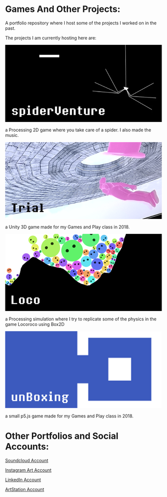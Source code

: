# Games And Other Projects:

A portfolio repository where I host some of the projects I worked on in the past.

The projects I am currently hosting here are:


![](thumbnails/spiderVentureThumbnail.png)

a Processing 2D game where you take care of a spider. I also made the music.


![](thumbnails/trialThumbnail.png)

a Unity 3D game made for my Games and Play class in 2018.


![](thumbnails/locoThumbnail.png)

a Processing simulation where I try to replicate some of the physics in the game Locoroco using Box2D


![](thumbnails/unBoxingThumbnail.png)

a small p5.js game made for my Games and Play class in 2018.



# Other Portfolios and Social Accounts:

[Soundcloud Account](https://soundcloud.com/hatim-benhsain)

[Instagram Art Account](https://www.instagram.com/hatimb00/)

[LinkedIn Account](https://www.linkedin.com/in/hatim-benhsain-b7a426175/)

[ArtStation Account](https://www.artstation.com/hatimbenhsain)

